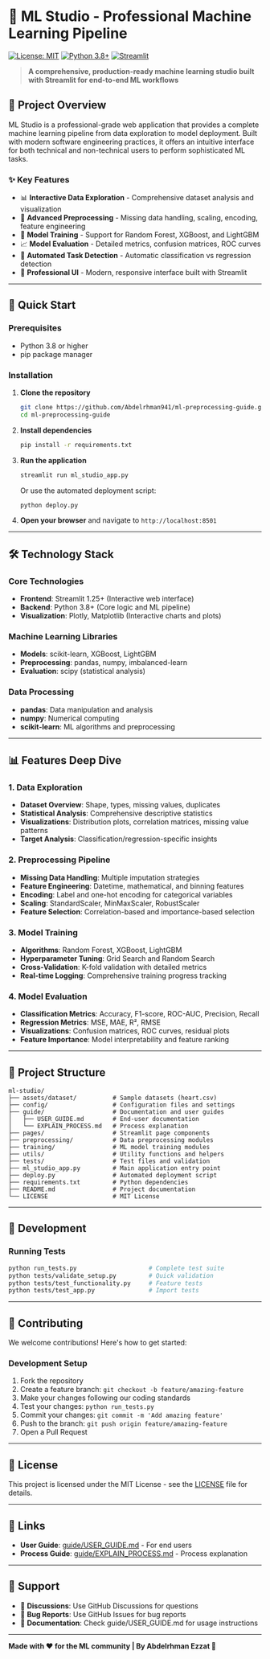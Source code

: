 # 🚀 ML Studio - Professional Machine Learning Pipeline

[![License: MIT](https://img.shields.io/badge/License-MIT-yellow.svg)](https://opensource.org/licenses/MIT)
[![Python 3.8+](https://img.shields.io/badge/python-3.8+-blue.svg)](https://www.python.org/downloads/)
[![Streamlit](https://img.shields.io/badge/Streamlit-1.25+-red.svg)](https://streamlit.io/)

> **A comprehensive, production-ready machine learning studio built with Streamlit for end-to-end ML workflows**

## 🎯 **Project Overview**

ML Studio is a professional-grade web application that provides a complete machine learning pipeline from data exploration to model deployment. Built with modern software engineering practices, it offers an intuitive interface for both technical and non-technical users to perform sophisticated ML tasks.

### ✨ **Key Features**

- 📊 **Interactive Data Exploration** - Comprehensive dataset analysis and visualization
- 🔧 **Advanced Preprocessing** - Missing data handling, scaling, encoding, feature engineering
- 🤖 **Model Training** - Support for Random Forest, XGBoost, and LightGBM
- 📈 **Model Evaluation** - Detailed metrics, confusion matrices, ROC curves
- 🎯 **Automated Task Detection** - Automatic classification vs regression detection
- 📱 **Professional UI** - Modern, responsive interface built with Streamlit

---

## 🚀 **Quick Start**

### Prerequisites
- Python 3.8 or higher
- pip package manager

### Installation

1. **Clone the repository**
   ```bash
   git clone https://github.com/Abdelrhman941/ml-preprocessing-guide.git
   cd ml-preprocessing-guide
   ```

2. **Install dependencies**
   ```bash
   pip install -r requirements.txt
   ```

3. **Run the application**
   ```bash
   streamlit run ml_studio_app.py
   ```
   Or use the automated deployment script:
   ```bash
   python deploy.py
   ```

4. **Open your browser** and navigate to `http://localhost:8501`

---

## 🛠️ **Technology Stack**

### **Core Technologies**
- **Frontend**: Streamlit 1.25+ (Interactive web interface)
- **Backend**: Python 3.8+ (Core logic and ML pipeline)
- **Visualization**: Plotly, Matplotlib (Interactive charts and plots)

### **Machine Learning Libraries**
- **Models**: scikit-learn, XGBoost, LightGBM
- **Preprocessing**: pandas, numpy, imbalanced-learn
- **Evaluation**: scipy (statistical analysis)

### **Data Processing**
- **pandas**: Data manipulation and analysis
- **numpy**: Numerical computing
- **scikit-learn**: ML algorithms and preprocessing

---

## 📊 **Features Deep Dive**

### **1. Data Exploration**
- **Dataset Overview**: Shape, types, missing values, duplicates
- **Statistical Analysis**: Comprehensive descriptive statistics
- **Visualizations**: Distribution plots, correlation matrices, missing value patterns
- **Target Analysis**: Classification/regression-specific insights

### **2. Preprocessing Pipeline**
- **Missing Data Handling**: Multiple imputation strategies
- **Feature Engineering**: Datetime, mathematical, and binning features
- **Encoding**: Label and one-hot encoding for categorical variables
- **Scaling**: StandardScaler, MinMaxScaler, RobustScaler
- **Feature Selection**: Correlation-based and importance-based selection

### **3. Model Training**
- **Algorithms**: Random Forest, XGBoost, LightGBM
- **Hyperparameter Tuning**: Grid Search and Random Search
- **Cross-Validation**: K-fold validation with detailed metrics
- **Real-time Logging**: Comprehensive training progress tracking

### **4. Model Evaluation**
- **Classification Metrics**: Accuracy, F1-score, ROC-AUC, Precision, Recall
- **Regression Metrics**: MSE, MAE, R², RMSE
- **Visualizations**: Confusion matrices, ROC curves, residual plots
- **Feature Importance**: Model interpretability and feature ranking

---

## 📁 **Project Structure**

```
ml-studio/
├── assets/dataset/          # Sample datasets (heart.csv)
├── config/                  # Configuration files and settings
├── guide/                   # Documentation and user guides
│   ├── USER_GUIDE.md        # End-user documentation
│   └── EXPLAIN_PROCESS.md   # Process explanation
├── pages/                   # Streamlit page components
├── preprocessing/           # Data preprocessing modules
├── training/                # ML model training modules
├── utils/                   # Utility functions and helpers
├── tests/                   # Test files and validation
├── ml_studio_app.py         # Main application entry point
├── deploy.py                # Automated deployment script
├── requirements.txt         # Python dependencies
├── README.md                # Project documentation
└── LICENSE                  # MIT License
```

---

## 🧪 **Development**

### **Running Tests**
```bash
python run_tests.py                    # Complete test suite
python tests/validate_setup.py         # Quick validation
python tests/test_functionality.py     # Feature tests
python tests/test_app.py               # Import tests
```

---

## 🤝 **Contributing**

We welcome contributions! Here's how to get started:

### **Development Setup**
1. Fork the repository
2. Create a feature branch: `git checkout -b feature/amazing-feature`
3. Make your changes following our coding standards
4. Test your changes: `python run_tests.py`
5. Commit your changes: `git commit -m 'Add amazing feature'`
6. Push to the branch: `git push origin feature/amazing-feature`
7. Open a Pull Request

---

## 📝 **License**

This project is licensed under the MIT License - see the [LICENSE](LICENSE) file for details.

---

## 🔗 **Links**

- **User Guide**: [guide/USER_GUIDE.md](guide/USER_GUIDE.md) - For end users
- **Process Guide**: [guide/EXPLAIN_PROCESS.md](guide/EXPLAIN_PROCESS.md) - Process explanation

---

## 📧 **Support**

- 💬 **Discussions**: Use GitHub Discussions for questions
- 🐛 **Bug Reports**: Use GitHub Issues for bug reports
- 📖 **Documentation**: Check guide/USER_GUIDE.md for usage instructions

---

**Made with ❤️ for the ML community | By Abdelrhman Ezzat 🫡**
